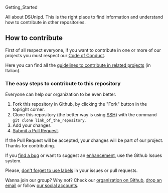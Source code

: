 Getting_Started

All about DSUnipd. This is the right place to find information and understand how to contribute in other repositories.

## How to contribute

First of all respect everyone, if you want to contribute in one or more of our projects you must respect our [Code of Conduct](https://github.com/DSUnipd/Getting-Started/blob/master/CODE_OF_CONDUCT.md).

Here you can find all the [guidelines to contribute in related projects](https://github.com/DSUnipd/Getting-Started/blob/master/CONTRIBUTING.md) (in Italian).

### The easy steps to contribute to this repository

Everyone can help our organization to be even better.

1. Fork this repository in Github, by clicking the "Fork" button in the topright corner. 
2. Clone this repository (the better way is using [SSH](https://help.github.com/articles/connecting-to-github-with-ssh/)) with the command `git clone link_of_the_repository`.
3. Add your changes
4. [Submit a Pull Request](https://github.com/DSUnipd/Getting-Started/blob/master/CONTRIBUTING.md#pull-requests).

If the Pull Request will be accepted, your changes will be part of our project. Thanks for contributing.

If you [find a bug](https://github.com/DSUnipd/Getting-Started/blob/master/CONTRIBUTING.md#segnalare-bug) or want to suggest an [enhancement](https://github.com/DSUnipd/Getting-Started/blob/master/CONTRIBUTING.md#suggerire-miglioramenti), use the Github Issues system.

Please, [don't forget to use labels](https://github.com/DSUnipd/Getting-Started/blob/master/CONTRIBUTING.md#etichette-per-le-issue-e-pull-request) in your issues or pull requests.

Wanna join our group? Why not? Check our [organization on Github](https://github.com/DSUnipd), [drop an email](mailto:dsup@tuta.io) or follow [our social accounts](https://github.com/DSUnipd/Getting-Started/blob/master/DSUnipd_Rules.md#DSUnipd-nei-social).

